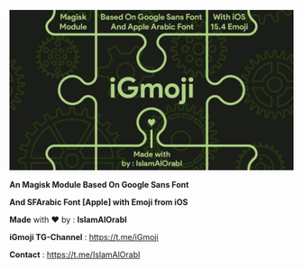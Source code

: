 [![Banner](/assets/iGmojiBanner.jpg)](https://github.com/IslamAlOrabI/iGmoji)

**An Magisk Module Based On Google Sans Font**

**And SFArabic Font [Apple] with Emoji from iOS**

**Made** with ❤️ by : **IslamAlOrabI**

**iGmoji TG-Channel** : https://t.me/iGmoji

**Contact** : https://t.me/IslamAlOrabI
